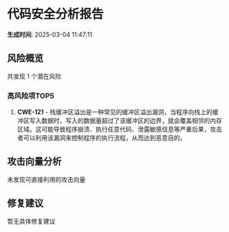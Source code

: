 # 代码安全分析报告

**生成时间**: 2025-03-04 11:47:11

## 风险概览
共发现 1 个潜在风险
### 高风险项TOP5
1. **CWE-121** - 栈缓冲区溢出是一种常见的缓冲区溢出漏洞，当程序向栈上的缓冲区写入数据时，写入的数据量超过了该缓冲区的边界，就会覆盖相邻的内存区域。这可能导致程序崩溃、执行任意代码、泄露敏感信息等严重后果，攻击者可以利用该漏洞来控制程序的执行流程，从而达到恶意目的。

## 攻击向量分析
未发现可直接利用的攻击向量

## 修复建议
暂无具体修复建议
